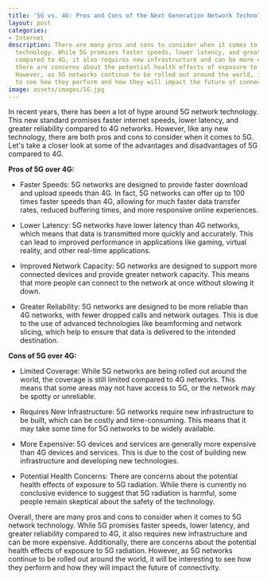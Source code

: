 ```yaml
---
title: '5G vs. 4G: Pros and Cons of the Next Generation Network Technology'
layout: post
categories:
- Internet
description: There are many pros and cons to consider when it comes to 5G network
  technology. While 5G promises faster speeds, lower latency, and greater reliability
  compared to 4G, it also requires new infrastructure and can be more expensive. Additionally,
  there are concerns about the potential health effects of exposure to 5G radiation.
  However, as 5G networks continue to be rolled out around the world, it will be interesting
  to see how they perform and how they will impact the future of connectivity.
image: assets/images/5G.jpg
---
```


In recent years, there has been a lot of hype around 5G network technology. This new standard promises faster internet speeds, lower latency, and greater reliability compared to 4G networks. However, like any new technology, there are both pros and cons to consider when it comes to 5G. Let's take a closer look at some of the advantages and disadvantages of 5G compared to 4G.

**Pros of 5G over 4G:**

* Faster Speeds: 5G networks are designed to provide faster download and upload speeds than 4G. In fact, 5G networks can offer up to 100 times faster speeds than 4G, allowing for much faster data transfer rates, reduced buffering times, and more responsive online experiences.

* Lower Latency: 5G networks have lower latency than 4G networks, which means that data is transmitted more quickly and accurately. This can lead to improved performance in applications like gaming, virtual reality, and other real-time applications.
 
* Improved Network Capacity: 5G networks are designed to support more connected devices and provide greater network capacity. This means that more people can connect to the network at once without slowing it down.
 
* Greater Reliability: 5G networks are designed to be more reliable than 4G networks, with fewer dropped calls and network outages. This is due to the use of advanced technologies like beamforming and network slicing, which help to ensure that data is delivered to the intended destination.
 
**Cons of 5G over 4G:**

* Limited Coverage: While 5G networks are being rolled out around the world, the coverage is still limited compared to 4G networks. This means that some areas may not have access to 5G, or the network may be spotty or unreliable.

* Requires New Infrastructure: 5G networks require new infrastructure to be built, which can be costly and time-consuming. This means that it may take some time for 5G networks to be widely available.

* More Expensive: 5G devices and services are generally more expensive than 4G devices and services. This is due to the cost of building new infrastructure and developing new technologies.

* Potential Health Concerns: There are concerns about the potential health effects of exposure to 5G radiation. While there is currently no conclusive evidence to suggest that 5G radiation is harmful, some people remain skeptical about the safety of the technology.

Overall, there are many pros and cons to consider when it comes to 5G network technology. While 5G promises faster speeds, lower latency, and greater reliability compared to 4G, it also requires new infrastructure and can be more expensive. Additionally, there are concerns about the potential health effects of exposure to 5G radiation. However, as 5G networks continue to be rolled out around the world, it will be interesting to see how they perform and how they will impact the future of connectivity.
